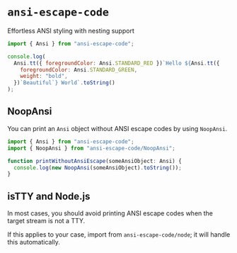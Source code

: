 # `ansi-escape-code`

Effortless ANSI styling with nesting support

```js
import { Ansi } from "ansi-escape-code";

console.log(
  Ansi.tt({ foregroundColor: Ansi.STANDARD_RED })`Hello ${Ansi.tt({
    foregroundColor: Ansi.STANDARD_GREEN,
    weight: "bold",
  })`Beautiful`} World`.toString()
);
```

## NoopAnsi

You can print an `Ansi` object without ANSI escape codes by using `NoopAnsi`.

```ts
import { Ansi } from "ansi-escape-code";
import { NoopAnsi } from "ansi-escape-code/NoopAnsi";

function printWithoutAnsiEscape(someAnsiObject: Ansi) {
  console.log(new NoopAnsi(someAnsiObject).toString());
}
```

## isTTY and Node.js

In most cases, you should avoid printing ANSI escape codes when the target stream is not a TTY.

If this applies to your case, import from `ansi-escape-code/node`; it will handle this automatically.
